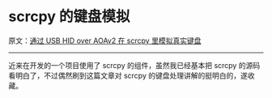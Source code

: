 # scrcpy 的键盘模拟

原文：[通过 USB HID over AOAv2 在 scrcpy 里模拟真实键盘](https://sh.alynx.one/posts/Simulate-Physical-Keyboard-in-Scrcpy-via-USB-HID-over-AOAv2/)

- - -

近来在开发的一个项目使用了 scrcpy 的组件，虽然我已经基本把 scrcpy 的源码看明白了，不过偶然刷到这篇文章对 scrcpy 的键盘处理讲解的挺明白的，遂收藏。

